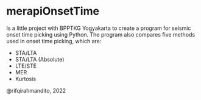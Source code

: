 # merapiOnsetTime

Is a little project with BPPTKG Yogyakarta to create a program for seismic onset time picking using Python.
The program also compares five methods used in onset time picking, which are:
  - STA/LTA
  - STA/LTA (Absolute)
  - LTE/STE
  - MER
  - Kurtosis

@rifqirahmandito, 2022
